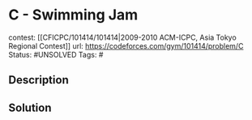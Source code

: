 # C - Swimming Jam

contest: [[CFICPC/101414/101414|2009-2010 ACM-ICPC, Asia Tokyo Regional Contest]]
url: https://codeforces.com/gym/101414/problem/C
Status: #UNSOLVED
Tags: #

## Description

## Solution

